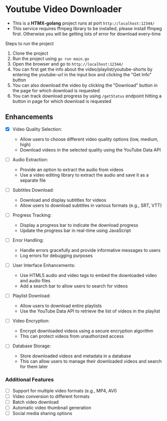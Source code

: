 # Youtube Video Downloader

- This is a **HTMX-golang** project runs at port `http://localhost:12344/`
- This service requires ffmpeg library to be installed, please install ffmpeg first. Otherwise you will be getting lots of error for download every-time

Steps to run the project

1. Clone the project
2. Run the project using `go run main.go`
3. Open the browser and go to `http://localhost:12344/`
4. You can first get the info about the video/playlist/youtube-shorts by entering the youtube-url in the input box and clicking the "Get Info" button
5. You can also download the video by clicking the "Download" button in the page for which download is requested
6. You can track download progress by using `/getStatus` endpoint hitting a button in page for which download is requested

## Enhancements

- [x] Video Quality Selection:
  - Allow users to choose different video quality options (low, medium, high)
  - Download videos in the selected quality using the YouTube Data API

- [ ] Audio Extraction:
  - Provide an option to extract the audio from videos
  - Use a video editing library to extract the audio and save it as a separate file

- [ ] Subtitles Download:
  - Download and display subtitles for videos
  - Allow users to download subtitles in various formats (e.g., SRT, VTT)

- [ ] Progress Tracking:
  - Display a progress bar to indicate the download progress
  - Update the progress bar in real-time using JavaScript

- [ ] Error Handling:
  - Handle errors gracefully and provide informative messages to users
  - Log errors for debugging purposes

- [ ] User Interface Enhancements:
  - Use HTML5 audio and video tags to embed the downloaded video and audio files
  - Add a search bar to allow users to search for videos

- [ ] Playlist Download:
  - Allow users to download entire playlists
  - Use the YouTube Data API to retrieve the list of videos in the playlist

- [ ] Video Encryption:
  - Encrypt downloaded videos using a secure encryption algorithm
  - This can protect videos from unauthorized access

- [ ] Database Storage:
  - Store downloaded videos and metadata in a database
  - This can allow users to manage their downloaded videos and search for them later

### Additional Features

- [ ] Support for multiple video formats (e.g., MP4, AVI)
- [ ] Video conversion to different formats
- [ ] Batch video download
- [ ] Automatic video thumbnail generation
- [ ] Social media sharing options
